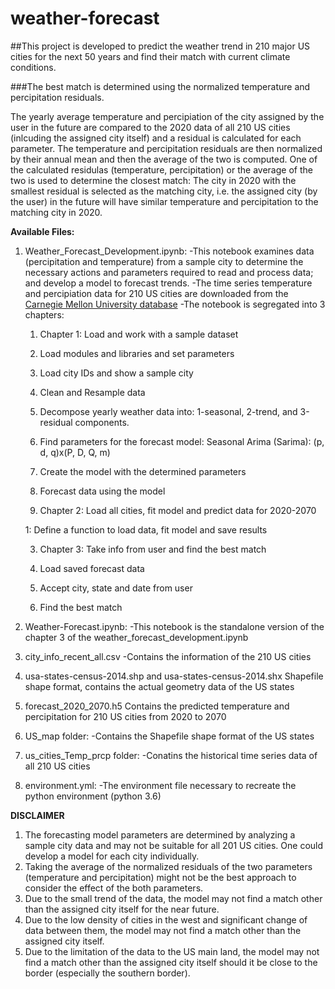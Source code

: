 # weather-forecast

##This project is developed to predict the weather trend in 210 major US cities for the next 50 years  and find their match with current climate conditions.

###The best match is determined using the normalized temperature and percipitation residuals. 

The yearly average temperature and percipiation of the city assigned by the user in the future are compared to the 2020 data of all 210 US cities (inlcuding the assigned city itself) and a residual is calculated for each parameter. The temperature and percipitation residuals are then normalized by their annual mean and then the average of the two is computed. One of the calculated residulas (temperature, percipitation) or the average of the two is used to determine the closest match: The city in 2020 with the smallest residual is selected as the matching city, i.e. the assigned city (by the user) in the future will have similar temperature and percipitation to the matching city in 2020.

**Available Files:**
1. Weather_Forecast_Development.ipynb: 
  -This notebook examines data (percipitation and temperature) from a sample city to determine the necessary actions and parameters required to read and process data; and develop a model to forecast trends.
  -The time series temperature and percipiation data for 210 US cities are downloaded from the [Carnegie Mellon University database](https://kilthub.cmu.edu/articles/dataset/Compiled_daily_temperature_and_precipitation_data_for_the_U_S_cities/7890488)
  -The notebook is segregated into 3 chapters:
    1. Chapter 1: Load and work with a sample dataset
    
      1. Load modules and libraries and set parameters
      2. Load city IDs and show a sample city
      3. Clean and Resample data
      4. Decompose yearly weather data into: 1-seasonal, 2-trend, and 3-residual components. 
      5. Find parameters for the forecast model: Seasonal Arima (Sarima): (p, d, q)x(P, D, Q, m) 
      6. Create the model with the determined parameters 
      7. Forecast data using the model
      
    2. Chapter 2: Load all cities, fit model and predict data for 2020-2070
    
      1: Define a function to load data, fit model and save results 
      
    3. Chapter 3: Take info from user and find the best match
   
      1. Load saved forecast data
      2. Accept city, state and date from user 
      3. Find the best match
        
2. Weather-Forecast.ipynb:
  -This notebook is the standalone version of the chapter 3 of the weather_forecast_development.ipynb
    
3. city_info_recent_all.csv
  -Contains the information of the 210 US cities
    
4. usa-states-census-2014.shp and usa-states-census-2014.shx
    Shapefile shape format, contains the actual geometry data of the US states
    
5. forecast_2020_2070.h5
    Contains the predicted temperature and percipitation for 210 US cities from 2020 to 2070
    
6. US_map folder:
  -Contains the Shapefile shape format of the US states
  
7. us_cities_Temp_prcp folder:
  -Conatins the historical time series data of all 210 US cities
  
8. environment.yml:
  -The environment file necessary to recreate the python environment (python 3.6)
    
**DISCLAIMER**
1. The forecasting model parameters are determined by analyzing a sample city data and may not be suitable for all 201 US cities. One could develop a model for each city individually.
2. Taking the average of the normalized residuals of the two parameters (temperature and percipitation) might not be the best approach to consider the effect of the both parameters.
3. Due to the small trend of the data, the model may not find a match other than the assigned city itself for the near future. 
4. Due to the low density of cities in the west and significant change of data between them, the model may not find a match other than the assigned city itself.
5. Due to the limitation of the data to the US main land, the model may not find a match other than the assigned city itself should it be close to the border (especially the southern border).
    
